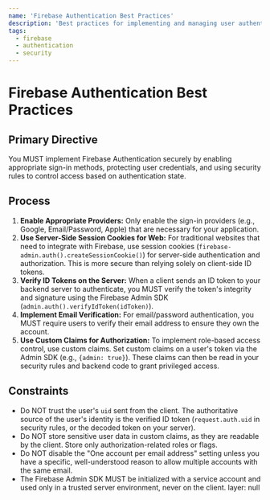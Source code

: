 ```yaml
---
name: 'Firebase Authentication Best Practices'
description: 'Best practices for implementing and managing user authentication with Firebase Auth.'
tags:
  - firebase
  - authentication
  - security
---
```


# Firebase Authentication Best Practices

## Primary Directive

You MUST implement Firebase Authentication securely by enabling appropriate sign-in methods, protecting user credentials, and using security rules to control access based on authentication state.

## Process

1.  **Enable Appropriate Providers:** Only enable the sign-in providers (e.g., Google, Email/Password, Apple) that are necessary for your application.
2.  **Use Server-Side Session Cookies for Web:** For traditional websites that need to integrate with Firebase, use session cookies (`firebase-admin.auth().createSessionCookie()`) for server-side authentication and authorization. This is more secure than relying solely on client-side ID tokens.
3.  **Verify ID Tokens on the Server:** When a client sends an ID token to your backend server to authenticate, you MUST verify the token's integrity and signature using the Firebase Admin SDK (`admin.auth().verifyIdToken(idToken)`).
4.  **Implement Email Verification:** For email/password authentication, you MUST require users to verify their email address to ensure they own the account.
5.  **Use Custom Claims for Authorization:** To implement role-based access control, use custom claims. Set custom claims on a user's token via the Admin SDK (e.g., `{admin: true}`). These claims can then be read in your security rules and backend code to grant privileged access.

## Constraints

- Do NOT trust the user's `uid` sent from the client. The authoritative source of the user's identity is the verified ID token (`request.auth.uid` in security rules, or the decoded token on your server).
- Do NOT store sensitive user data in custom claims, as they are readable by the client. Store only authorization-related roles or flags.
- Do NOT disable the "One account per email address" setting unless you have a specific, well-understood reason to allow multiple accounts with the same email.
- The Firebase Admin SDK MUST be initialized with a service account and used only in a trusted server environment, never on the client.
layer: null
